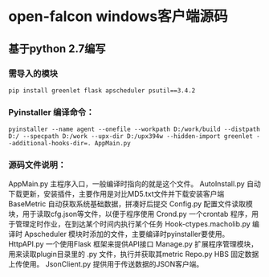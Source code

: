 # open-falcon windows客户端源码
## 基于python 2.7编写
### 需导入的模块
`pip install greenlet flask apscheduler psutil==3.4.2`

### Pyinstaller 编译命令：
`pyinstaller --name agent --onefile --workpath D:/work/build --distpath D:/ --specpath D:/work --upx-dir D:/upx394w --hidden-import greenlet --additional-hooks-dir=. AppMain.py`

### 源码文件说明：
AppMain.py                  主程序入口，一般编译时指向的就是这个文件。
AutoInstall.py              自动下载更新，安装插件，主要作用是对比MD5.txt文件并下载安装客户端
BaseMetric                  自动获取系统基础数据，拼凑好后提交
Config.py                   配置文件读取模块，用于读取cfg.json等文件，以便于程序使用
Crond.py                    一个crontab 程序，用于管理定时作业，在到达某个时间内执行某个任务
Hook-ctypes.macholib.py     编译时 Apscheduler 模块时添加的文件，主要编译时pyinstaller要使用。
HttpAPI.py                  一个使用Flask 框架来提供API接口
Manage.py                   扩展程序管理模块，用来读取plugin目录里的 .py 文件，执行并获取其metric
Repo.py                     HBS 固定数据上传使用。
JsonClient.py               提供用于传送数据的JSON客户端。



